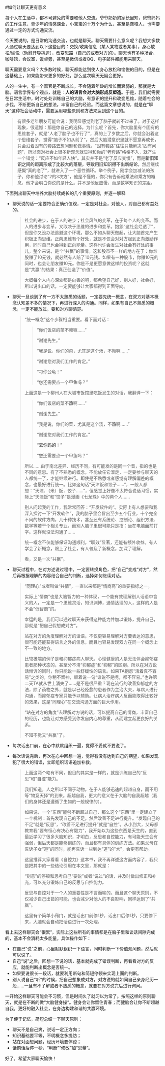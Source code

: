 #如何让聊天更有意义

每个人在生活中，都不可避免的需要和他人交流。爷爷奶奶的家长里短，爸爸妈妈的工作生意，青少年的情感课业，小宝宝的十万个为什么，甚至是聋哑人，也需要通过一定的方式沟通交流。

今天要说的，是日常的沟通交流，也就是聊天。聊天需要什么意义呢？我想大多数人通过聊天要达到以下这些目的：交换/收集信息（某人某物或者某事），身心放松/愉悦（劝慰开导挑逗），改变思路（自己的或者对方的）。聊天也有多种场合，咖啡馆，会议室，饭桌旁，甚至是微信或者QQ、电子邮件都能用来聊天。

聊天需要意义吗？大多数时候，聊天都能达到使人身心放松和愉悦的目的，但是在这基础上，如果能带来更多的好处，那么这次聊天无疑会更好。

人的一生中，有一个器官是不断成长，不会随着年龄的增长而衰弱的，那就是大脑。语言学界有个观点，就是：__人的语言会对大脑形成反塑造__。于是，我们就需要在日常生活中，时时处处训练自己的大脑，有意识的提升和改变思维，随着社会的步伐，不断更新自己的想法，丰富自己的经验。而这篇文章想说的，就是在“聊天”这种社会活动中，需要运用哪些原则和方法来达到这个目的。

> 有很多老年朋友可能会说：我明显感觉到老了脑子就转不过来了。对于这样现象，很遗憾：那是你自己的选择。为什么呢？首先，你大脑里有个固有的思维套子，就是“人老了脑子也不行了”，真的上了岁数之后，你就会沿着这个思维套子，觉得“脑子不如从前了”，然后大脑潜意识里就不愿意再成长，只会沿着固有的套路去想问题和做事情。“固有套路”往往只能解决“固有问题”，所以面对社会上很多新观念就显得和你的“老套路”格格不入，就产生一个错觉：“反应不如年轻人快”。其实并不是“老了反应变慢”，而是**新旧知识之间的距离形成了比较大的落层，导致用旧知识得不出新结论**，然后继续感慨“真的老了”，就进入了一个恶性循环。举个例子，刚学会加减法的孩子，你和他讨论“2的3次方”，他是不懂的，你只有告诉他乘法和乘方的概念，他才会明白你说的是什么。并不是他反应慢，而是数学知识的差距。

下面列出聊天中培养大脑持续成长的几个重要原则，并逐一解释

* 聊天说的话一定要符合正确价值观，一定是对社会，对他人，对自己都有益处的。

  > 社会的进步，在于人的进步；社会风气的变革，在于每个人的变革。而人的进步与变革，又取决于思维的进步和变革。抱怨“这社会烂透了”，但是你又没办法逃避这个环境，那么不如从聊天做起，让大脑首先产生积极正向思维。正向思维有个好处，就是不仅会对对方起到正向激励作用，同时自己也会得到正向能量。这样也许会发生对社会有好处的事儿，整个来说，是个“共赢”的事情。这和股市不一样的地方在于：你炒股赚了10元钱，就必然有人赔了10元钱。如果有一种股市，你赚10元的同时，也会让朋友赚10元。你是不是更愿意做这样的投资呢？这就是“共赢”的结果：真正创造了“价值”。
  >
  > 大概每个人内心深处都是向善的吧，都希望自己好，别人好，社会好，所以说出口的话，一定要能够让大家都得到正面导向。

* 聊天一旦谈到了有一方不太熟悉的话题，一定要先统一概念，在双方对基本概念认知差不多的情况下，再进行深入的沟通。同样，如果有自己不熟悉的概念，一定不能放过，要和对方聊清楚。

  > “统一概念”这个步骤相当重要。看下面对话：
  >
  > > “你们饭店的菜不赖嘛……”
  > >
  > > “谢谢先生。”
  > >
  > > “我是说，你们的菜，尤其是这个汤，不赖啊……”
  > >
  > > “谢谢您对我们工作的肯定。”
  > >
  > > “刁你公龟！”
  > >
  > > “您还需要点一个甲鱼吗？”
  >
  > 上面这是一个柳州人在大城市饭馆里吃饭发生的对话，我翻译一下：
  >
  > > “你们饭店的菜不**热**啊……”
  > >
  > > “谢谢先生。”
  > >
  > > “我是说，你们的菜，尤其是这个汤，不**热**啊……”
  > >
  > > “谢谢您对我们工作的肯定。”
  > >
  > > “**去你妈的**！”
  > >
  > > “您还需要点一个甲鱼吗？”
  >
  > 所以……由于南北差异、经历不同，有可能发的是同一个音，指的也是不同的意思。有了不熟悉的概念，不能放任它溜走，一定要参与聊天的人都统一了，才能继续进行。即使是不熟悉或者感觉有理解偏差的概念，也最好进行统一。比如这句话“天津饭和饺子……”，一般人都想：“天津，（米）饭，饺子……”，但感觉上好像不太符合说话习惯，实际上“天津饭”和“饺子”是漫画《七龙珠》中的两个人……
  >
  > 别人问起我的工作，我常常回答：“开发软件的”。实际上有人想要和我深入探讨一下“开发软件”，我的脑子里会冒出至少五个行业，十个完全不同的软件方向，几十种技术，甚至还有系统论、控制论、组织方法、数学等若干个相关专业，而别人脑子里很可能只是指：坐在电脑面前打字。这样就没法沟通了……
  >
  > 统一概念不仅能够保证沟通顺利，“聊效”显著，还能有额外收益。有人学会了新概念，跟上了社会，有人普及了新概念，加深了理解。
  >
  > 看，又是一次“共赢”。

* 聊天过程中，在对方述说过程中，一定要转换角色，把“自己”变成“对方”，然后再根据理解的内容结合自己的判断，选择如何继续对话。

  > “同理心”或者叫做“共情”，一直以来都是“情商高”的重要指标之一。
  >
  > 实际上“情商”也是大脑智力的一种体现，一个能有效理解别人话语中含义的人，一定是一个思维灵活，知识渊博，通情达理的人，这样的人是不会“低智商”的。
  >
  > 幸运的是，我们可以通过聊天来获得这种能力并加以锻炼，提升自己，那就是“把自己假想成对方”。
  >
  > 站在对方的角度理解对方的话语，不仅更容易理解对方要表达的意思，很可能还能获得语言之外的信息，而且也容易发现双方在同一个概念上不一致的地方。
  >
  > 比较极端的例子是和抑郁症病人聊天。心理健康的人是无法体会抑郁症患者那种状态的，甚至分不清“抑郁症”和“抑郁”的区别。所以在对方说话倾诉的同时，你只能说一些舒缓性的语言。如果TA抱怨“活着真不容易”之类的，你稍不留神，顺着说一句“谁说不是呢，都不容易。”也许第二天TA就从世上消失了……是不是很严重？现在流行的改善抑郁症的方法，除了药物之外，就是以已经痊愈的患者作为主治大夫，与病人进行沟通，而抑郁症专家只能予以辅助。让病人治疗病人反而能取得比较好的效果，这是“同理心”在交流沟通方面的巨大作用。
  >
  > “站在对方的角度”去理解对方说的话，可以提高自己的情商，丰富自己的经历，也能让对方感受到你发自内心的尊重，从而建立起更良好的关系。
  >
  > 不知不觉又“共赢”了。

* 每次话出口前，在心中默默组织一遍，觉得不妥就不要说了。

* 每次话说完后，再次在心中回想一遍，觉得有没有达到自己的期望，如果发现犯了很大的错误，立即组织话语追加补救。

  > 上面这两个略有不同，但目的其实是一样的，就是训练自己的“反思”和“自控”能力。
  >
  > 我们知道，人之所以不同于动物，在于人能够迅速的超越自身，而不用等“物竞天择”的到来。超越自我，更大的意义在于大脑的自我超越（我们的身体还是遵循了生物的一般规律的）。
  >
  > 如果说，一个“东西”能够不断超过自己，那么这个“东西”里一定建立了一个机制：首先发现自己的不足，然后改善不足进行提升。“发现自己的不足”就是“反思”，“改善不足进行提升”就是“自控”。从小到大，父母都教育我“要有恒心有决心有毅力”，我开始以为这些东西是天生的，直到最近学习了很多大脑知识，才明白，反思和自控能力，有可能天生会有强弱，但后天都是能够训练的，而且都有具体的训练方法。如果父母在告诉子女“道”的同时，能再告诉一些到达“道”的“术”，会更有帮助。
  >
  > 这里推荐大家看看《自控力》这本书，我不再详述这方面内容了，我只是把其中的一些结论引用在本文里，那就是：
  >
  > “刻意”的停顿和思考自己“要说”或者“说过”的话，并及时做出修正和补充，可以充分锻炼自己的反思与自控能力。
  >
  > 反思与自控对于一个人的重要性是不言而喻的。而且这个聊天原则，不仅减少自己出错的可能，也会减少对他人的不良影响，同样达到了“共赢”。
  >
  > 这里有个简单小窍门，就是话出口前停1秒，话出口后停1秒，只要停下来，大脑就会自动把话语进行一次处理。

看上去这样聊天会“很累”，实际上这些所有的事情都是在脑子里和谈话间隙完成的，基本不会消耗太多能量。具体操作如下：

* 在自己“说”之前，心里默默组织一下语言，同时判断一下价值观问题，然后就可以说了。
* 自己“说”之后，回想一下说的话，基本就完成了错误判断，再看看对方的反应，就能判断出概念是否统一。
* 如果要说很长一段话，就要利用断句和简短停顿来实现上面的判断。
* 别人说自己“听”的时候，把自己想象成对方，对方说的就如同自己亲身经历一般……一旦有不了解或者不熟悉的概念，就要在对方说完后进行询问。

一开始这样聊天可能会不习惯，但是时间久了就习以为常了。按照这样的原则聊天，就是在不断的做“大脑健身操”。健身会让你留住青春；而健脑会让你不断超越自我，更好的融入社会，在身边构建和谐的共赢环境。

为了便于记忆，简短总结一下聊天原则：

* 聊天不是自己爽，说话一定正方向；
* 知识基础要平等，不明概念多提防；
* 站在对面想问题，经历环境要体谅；
* 话前话后停一秒，“判断”“修改”加“思量”。

好了，希望大家聊天愉快！